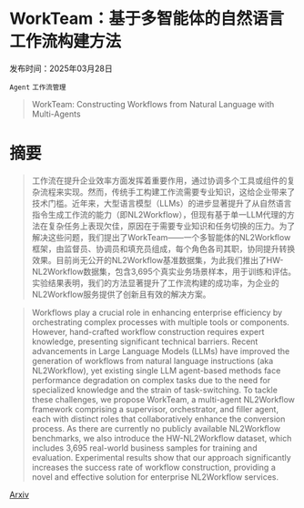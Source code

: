 # WorkTeam：基于多智能体的自然语言工作流构建方法

发布时间：2025年03月28日

`Agent` `工作流管理`

> WorkTeam: Constructing Workflows from Natural Language with Multi-Agents

# 摘要

> 工作流在提升企业效率方面发挥着重要作用，通过协调多个工具或组件的复杂流程来实现。然而，传统手工构建工作流需要专业知识，这给企业带来了技术门槛。近年来，大型语言模型（LLMs）的进步显著提升了从自然语言指令生成工作流的能力（即NL2Workflow），但现有基于单一LLM代理的方法在复杂任务上表现欠佳，原因在于需要专业知识和任务切换的压力。为了解决这些问题，我们提出了WorkTeam——一个多智能体的NL2Workflow框架，由监督员、协调员和填充员组成，每个角色各司其职，协同提升转换效果。目前尚无公开的NL2Workflow基准数据集，为此我们推出了HW-NL2Workflow数据集，包含3,695个真实业务场景样本，用于训练和评估。实验结果表明，我们的方法显著提升了工作流构建的成功率，为企业的NL2Workflow服务提供了创新且有效的解决方案。

> Workflows play a crucial role in enhancing enterprise efficiency by orchestrating complex processes with multiple tools or components. However, hand-crafted workflow construction requires expert knowledge, presenting significant technical barriers. Recent advancements in Large Language Models (LLMs) have improved the generation of workflows from natural language instructions (aka NL2Workflow), yet existing single LLM agent-based methods face performance degradation on complex tasks due to the need for specialized knowledge and the strain of task-switching. To tackle these challenges, we propose WorkTeam, a multi-agent NL2Workflow framework comprising a supervisor, orchestrator, and filler agent, each with distinct roles that collaboratively enhance the conversion process. As there are currently no publicly available NL2Workflow benchmarks, we also introduce the HW-NL2Workflow dataset, which includes 3,695 real-world business samples for training and evaluation. Experimental results show that our approach significantly increases the success rate of workflow construction, providing a novel and effective solution for enterprise NL2Workflow services.

[Arxiv](https://arxiv.org/abs/2503.22473)